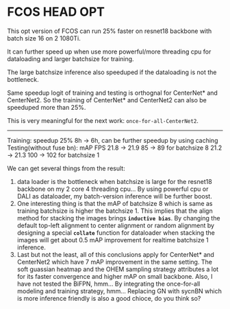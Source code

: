 # FCOS HEAD OPT

This opt version of FCOS can run 25% faster on resnet18 backbone with
batch size 16 on 2 1080Ti.

It can further speed up when use more powerful/more threading cpu for dataloading and larger batchsize for training.

The large batchsize inference also speeduped if the dataloading is not
the bottleneck.

Same speedup logit of training and testing is orthognal for CenterNet\*
and CenterNet2.
So the training of CenterNet\* and CenterNet2 can also be speeduped more than 25%.

This is very meaningful for the next work: `once-for-all-CenterNet2`.

----------------------

Training:
	speedup 25% 8h -> 6h, can be further speedup by using caching
Testing(without fuse bn):
	     mAP 	        FPS
        21.8 -> 21.9         85 -> 89      for batchsize 8
	21.2 -> 21.3  	   100 -> 102 	   for batchsize 1

We can get several things from the result:
1. data loader is the bottleneck when batchsize is large for the resnet18 backbone on my 2 core 4 threading cpu...
   By using powerful cpu or DALI as dataloader, my batch-version inference will be further boost.
2. One interesting thing is that the mAP of batchsize 8 which is same as training batchsize is higher the batchsize 1.
   This implies that the align method for stacking the images brings **`inductive bias`**.
   By changing the default top-left alignment to center alignment or random alignment by designing a special **`collate`** function
   for dataloader when stacking the images will get about 0.5 mAP improvement for realtime batchsize 1 inference.
3. Last but not the least, all of this conclusions apply for CenterNet* and CenterNet2 which have 7 mAP improvement in the same setting.
   The soft guassian heatmap and the OHEM sampling strategy attributes a lot for its faster convergence and higher mAP on small backbone.
   Also, I have not tested the BiFPN, hmm...
   By integrating the once-for-all modeling and training strategy, hmm...
   Replacing GN with sycnBN which is more inference friendly is also a good chioce, do you think so?
